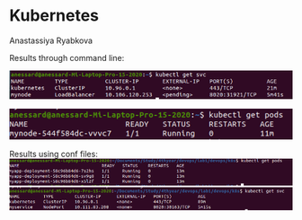 # Kubernetes

Anastassiya Ryabkova

Results through command line:

![image.png](image1.png)

![image.png](image2.png)

Results using conf files:
![img.png](img.png)
![img_1.png](img_1.png)
